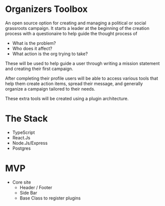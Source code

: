 # Organizers Toolbox

An open source option for creating and managing a
political or social grassroots campaign. It starts a leader at the beginning of the creation process with a questionaire to help guide the thought process of

- What is the problem?
- Who does it affect?
- What action is the org trying to take?

These will be used to help guide a user through writing a mission statement
and creating their first campaign.

After completing their profile users will be able to
access various tools that help them create action items,
spread their message, and generally organize a campaign
tailored to their needs.

These extra tools will be created using a plugin architecture.

# The Stack

- TypeScript
- React.Js
- Node.Js/Express
- Postgres

# MVP

- Core site
  - Header / Footer
  - Side Bar
  - Base Class to register plugins
